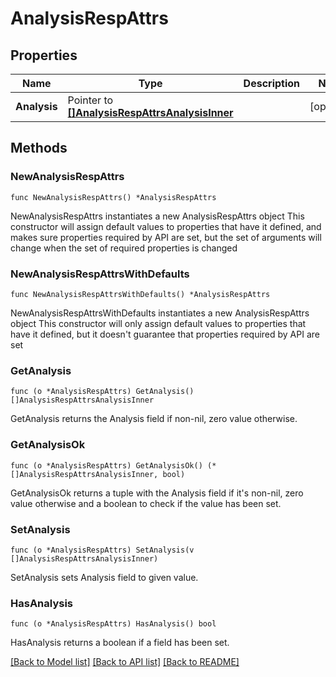 # AnalysisRespAttrs

## Properties

Name | Type | Description | Notes
------------ | ------------- | ------------- | -------------
**Analysis** | Pointer to [**[]AnalysisRespAttrsAnalysisInner**](AnalysisRespAttrsAnalysisInner.md) |  | [optional] 

## Methods

### NewAnalysisRespAttrs

`func NewAnalysisRespAttrs() *AnalysisRespAttrs`

NewAnalysisRespAttrs instantiates a new AnalysisRespAttrs object
This constructor will assign default values to properties that have it defined,
and makes sure properties required by API are set, but the set of arguments
will change when the set of required properties is changed

### NewAnalysisRespAttrsWithDefaults

`func NewAnalysisRespAttrsWithDefaults() *AnalysisRespAttrs`

NewAnalysisRespAttrsWithDefaults instantiates a new AnalysisRespAttrs object
This constructor will only assign default values to properties that have it defined,
but it doesn't guarantee that properties required by API are set

### GetAnalysis

`func (o *AnalysisRespAttrs) GetAnalysis() []AnalysisRespAttrsAnalysisInner`

GetAnalysis returns the Analysis field if non-nil, zero value otherwise.

### GetAnalysisOk

`func (o *AnalysisRespAttrs) GetAnalysisOk() (*[]AnalysisRespAttrsAnalysisInner, bool)`

GetAnalysisOk returns a tuple with the Analysis field if it's non-nil, zero value otherwise
and a boolean to check if the value has been set.

### SetAnalysis

`func (o *AnalysisRespAttrs) SetAnalysis(v []AnalysisRespAttrsAnalysisInner)`

SetAnalysis sets Analysis field to given value.

### HasAnalysis

`func (o *AnalysisRespAttrs) HasAnalysis() bool`

HasAnalysis returns a boolean if a field has been set.


[[Back to Model list]](../README.md#documentation-for-models) [[Back to API list]](../README.md#documentation-for-api-endpoints) [[Back to README]](../README.md)


